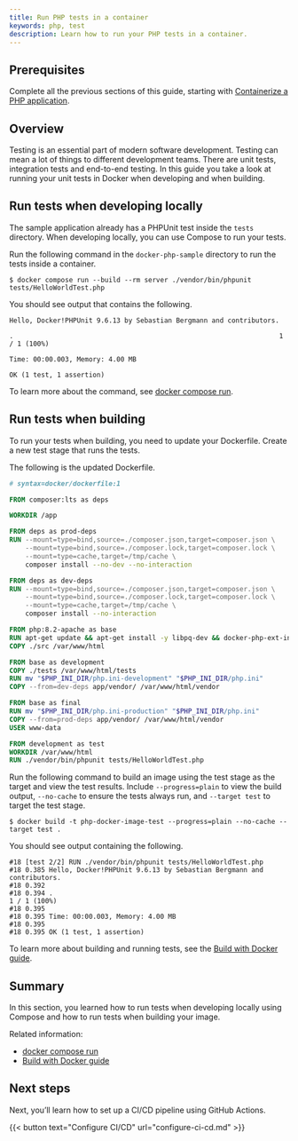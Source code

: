 ```yaml
---
title: Run PHP tests in a container
keywords: php, test
description: Learn how to run your PHP tests in a container.
---
```


## Prerequisites

Complete all the previous sections of this guide, starting with [Containerize a PHP application](containerize.md).

## Overview

Testing is an essential part of modern software development. Testing can mean a
lot of things to different development teams. There are unit tests, integration
tests and end-to-end testing. In this guide you take a look at running your unit
tests in Docker when developing and when building.

## Run tests when developing locally

The sample application already has a PHPUnit test inside the `tests` directory. When developing locally, you can use Compose to run your tests.

Run the following command in the `docker-php-sample` directory to run the tests inside a container.

```console
$ docker compose run --build --rm server ./vendor/bin/phpunit tests/HelloWorldTest.php
```

You should see output that contains the following.

```console
Hello, Docker!PHPUnit 9.6.13 by Sebastian Bergmann and contributors.

.                                                                   1 / 1 (100%)

Time: 00:00.003, Memory: 4.00 MB

OK (1 test, 1 assertion)
```

To learn more about the command, see [docker compose run](/engine/reference/commandline/compose_run/).

## Run tests when building

To run your tests when building, you need to update your Dockerfile. Create a new test stage that runs the tests.

The following is the updated Dockerfile.

```dockerfile
# syntax=docker/dockerfile:1

FROM composer:lts as deps

WORKDIR /app

FROM deps as prod-deps
RUN --mount=type=bind,source=./composer.json,target=composer.json \
    --mount=type=bind,source=./composer.lock,target=composer.lock \
    --mount=type=cache,target=/tmp/cache \
    composer install --no-dev --no-interaction

FROM deps as dev-deps
RUN --mount=type=bind,source=./composer.json,target=composer.json \
    --mount=type=bind,source=./composer.lock,target=composer.lock \
    --mount=type=cache,target=/tmp/cache \
    composer install --no-interaction

FROM php:8.2-apache as base
RUN apt-get update && apt-get install -y libpq-dev && docker-php-ext-install pdo pdo_pgsql
COPY ./src /var/www/html

FROM base as development
COPY ./tests /var/www/html/tests
RUN mv "$PHP_INI_DIR/php.ini-development" "$PHP_INI_DIR/php.ini"
COPY --from=dev-deps app/vendor/ /var/www/html/vendor

FROM base as final
RUN mv "$PHP_INI_DIR/php.ini-production" "$PHP_INI_DIR/php.ini"
COPY --from=prod-deps app/vendor/ /var/www/html/vendor
USER www-data

FROM development as test
WORKDIR /var/www/html
RUN ./vendor/bin/phpunit tests/HelloWorldTest.php
```

Run the following command to build an image using the test stage as the target and view the test results. Include `--progress=plain` to view the build output, `--no-cache` to ensure the tests always run, and `--target test` to target the test stage.

```console
$ docker build -t php-docker-image-test --progress=plain --no-cache --target test .
```

You should see output containing the following.

```console
#18 [test 2/2] RUN ./vendor/bin/phpunit tests/HelloWorldTest.php
#18 0.385 Hello, Docker!PHPUnit 9.6.13 by Sebastian Bergmann and contributors.
#18 0.392
#18 0.394 .                                                                   1 / 1 (100%)
#18 0.395
#18 0.395 Time: 00:00.003, Memory: 4.00 MB
#18 0.395
#18 0.395 OK (1 test, 1 assertion)
```

To learn more about building and running tests, see the [Build with Docker guide](../../build/guide/_index.md).

## Summary

In this section, you learned how to run tests when developing locally using Compose and how to run tests when building your image.

Related information:
 - [docker compose run](/engine/reference/commandline/compose_run/)
 - [Build with Docker guide](../../build/guide/index.md)

## Next steps

Next, you’ll learn how to set up a CI/CD pipeline using GitHub Actions.

{{< button text="Configure CI/CD" url="configure-ci-cd.md" >}}